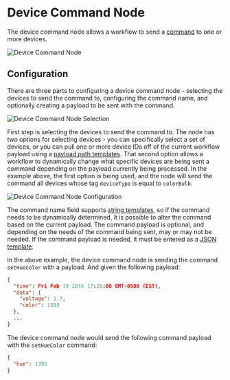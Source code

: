 # Device Command Node

The device command node allows a workflow to send a [command](/devices/commands/) to one or more devices.

![Device Command Node](/images/workflows/outputs/device-command-node.png "Device Command Node")

## Configuration

There are three parts to configuring a device command node - selecting the devices to send the command to, configuring the command name, and optionally creating a payload to be sent with the command.

![Device Command Node Selection](/images/workflows/outputs/device-command-node-devices.png "Device Command Node Selection")

First step is selecting the devices to send the command to. The node has two options for selecting devices - you can specifically select a set of devices, or you can pull one or more device IDs off of the current workflow payload using a [payload path templates](/workflows/accessing-payload-data/#payload-paths). That second option allows a workflow to dynamically change what specific devices are being sent a command depending on the payload currently being processed. In the example above, the first option is being used, and the node will send the command all devices whose tag `deviceType` is equal to `colorBulb`.

![Device Command Node Configuration](/images/workflows/outputs/device-command-node-config.png "Device Command Node Configuration")

The command name field supports [string templates](/workflows/accessing-payload-data/#string-templates), so if the command needs to be dynamically determined, it is possible to alter the command based on the current payload. The command payload is optional, and depending on the needs of the command being sent, may or may not be needed. If the command payload is needed, it must be entered as a [JSON template](/workflows/accessing-payload-data/#json-templates).

In the above example, the device command node is sending the command `setHueColor` with a payload. And given the following payload:

```json
{
  "time": Fri Feb 19 2016 17:26:00 GMT-0500 (EST),
  "data": {
    "voltage": 1.7,
    "color": 1393
  },
  ...
}
```

The device command node would send the following command payload with the `setHueColor` command:

```json
{
  "hue": 1393
}
```
